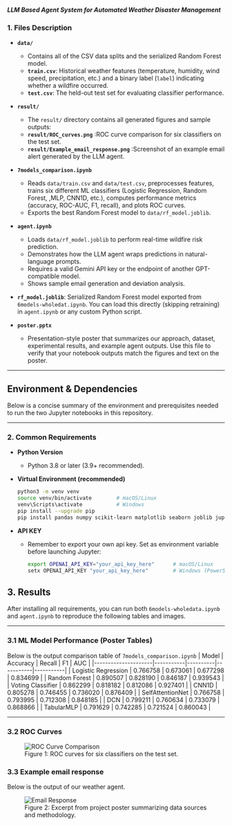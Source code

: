 ##### LLM Based Agent System for Automated Weather Disaster Management

### 1. Files Description
- **`data/`**  
  - Contains all of the CSV data splits and the serialized Random Forest model.  
  - **`train.csv`**: Historical weather features (temperature, humidity, wind speed, precipitation, etc.) and a binary label (`label`) indicating whether a wildfire occurred.  
  - **`test.csv`**: The held-out test set for evaluating classifier performance.
    
- **`result/`**
  - The `result/` directory contains all generated figures and sample outputs:
  - **`result/ROC_curves.png`**  :ROC curve comparison for six classifiers on the test set.
  - **`result/Example_email_response.png`**  :Screenshot of an example email alert generated by the LLM agent.

- **`7models_comparison.ipynb`**  
  - Reads `data/train.csv` and `data/test.csv`, preprocesses features, trains six different ML classifiers (Logistic Regression, Random Forest, ,MLP, CNN1D, etc.), computes performance metrics (accuracy, ROC-AUC, F1, recall), and plots ROC curves.  
  - Exports the best Random Forest model to `data/rf_model.joblib`.

- **`agent.ipynb`**  
  - Loads `data/rf_model.joblib` to perform real-time wildfire risk prediction.  
  - Demonstrates how the LLM agent wraps predictions in natural-language prompts.  
  - Requires a valid Gemini API key or the endpoint of another GPT-compatible model.  
  - Shows sample email generation and deviation analysis.
  
- **`rf_model.joblib`**: Serialized Random Forest model exported from `6models-wholedat.ipynb`. You can load this directly (skipping retraining) in `agent.ipynb` or any custom Python script.
  
- **`poster.pptx`**  
  - Presentation-style poster that summarizes our approach, dataset, experimental results, and example agent outputs. Use this file to verify that your notebook outputs match the figures and text on the poster.

---

## Environment & Dependencies

Below is a concise summary of the environment and prerequisites needed to run the two Jupyter notebooks in this repository.

---

### 2. Common Requirements

- **Python Version**  
  - Python 3.8 or later (3.9+ recommended).

- **Virtual Environment (recommended)**  
  ```bash
  python3 -m venv venv
  source venv/bin/activate        # macOS/Linux
  venv\Scripts\activate           # Windows
  pip install --upgrade pip
  pip install pandas numpy scikit-learn matplotlib seaborn joblib jupyterlab ipykernel

- **API KEY**
  - Remember to export your own api key. Set as environment variable before launching Jupyter:
    ```bash
    export OPENAI_API_KEY="your_api_key_here"      # macOS/Linux
    setx OPENAI_API_KEY "your_api_key_here"        # Windows (PowerShell)
## 3. Results

After installing all requirements, you can run both `6models-wholedata.ipynb` and `agent.ipynb` to reproduce the following tables and images.

---

### 3.1 ML Model Performance (Poster Tables)

Below is the output comparison table of `7models_comparison.ipynb`
| Model               | Accuracy  | Recall   | F1        | AUC       |
|---------------------|-----------|----------|-----------|-----------|
| Logistic Regression | 0.766758  | 0.673061 | 0.677298  | 0.834699  |
| Random Forest       | 0.890507  | 0.828190 | 0.846187  | 0.939543  |
| Voting Classifier   | 0.862299  | 0.818182 | 0.812086  | 0.927401  |
| CNN1D               | 0.805278  | 0.746455 | 0.736020  | 0.876409  |
| SelfAttentionNet    | 0.766758  | 0.793995 | 0.712308  | 0.848185  |
| DCN                 | 0.799211  | 0.760634 | 0.733079  | 0.868866  |
| TabularMLP          | 0.791629  | 0.742285 | 0.721524  | 0.860043  |

---
### 3.2 ROC Curves

<figure>
  <img src="result/ROC_curves.png" alt="ROC Curve Comparison">
  <figcaption>Figure 1: ROC curves for six classifiers on the test set.</figcaption>
</figure>

### 3.3 Example email response
Below is the output of our weather agent.

<figure>
  <img src="result/Example_email_response.png" alt="Email Response">
  <figcaption>Figure 2: Excerpt from project poster summarizing data sources and methodology.</figcaption>
</figure>

